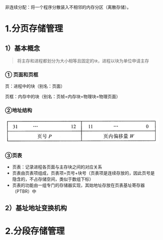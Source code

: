 非连续分配：将一个程序分散装入不相邻的内存分区（离散存储）。

# 1.分页存储管理

## 1）基本概念

> 将主存和进程都划分为大小相等且固定的`块`，进程以块为单位申请主存

### ① 页面和页框

页：进程中的块（别名：页面）

页框：内存中的块（别名：页帧=内存块=物理块=物理页面）

### ②地址结构

![1605456195067](assets/1605456195067.png)

### ③页表

+ 页表：记录进程各页面与主存块之间的对应关系
+ 页表由页表项组成，页表项=页号+块号（页表项是连续存放的，因此页号是隐含的，不占存储空间，类似于数组下标）
+ 页表的功能由一组专门的存储器实现，其始地址存放在页表基址寄存器（PTBR）中

## 2）基址地址变换机构



# 2.分段存储管理
